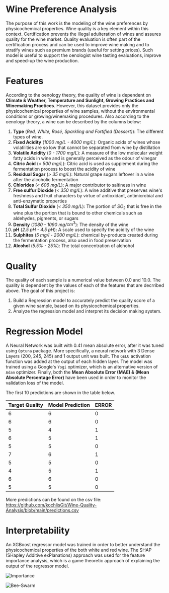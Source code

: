 # Wine Preference Analysis

The purpose of this work is the modeling of the wine preferences by physicochemical properties.
Wine quality is a key element within this context. Certification prevents the illegal adulteration of wines
and assures quality for the wine market. Quality evaluation is often part of the certification process 
and can be used to improve wine making and to stratify wines such as premium brands (useful for setting prices).
Such model is useful to support the oenologist wine tasting evaluations, improve and speed-up the wine production.

# Features

According to the oenology theory, the quality of wine is dependent on
**Climate & Weather, Temperature and Sunlight, Growing Practices and Winemaking Practices**.
However, this dataset provides only the physicochemical properties of wine samples, without
the environmental conditions or growing/winemaking procedures. Also according to the oenology
theory, a wine can be described by the columns below:

1. **Type** (*Red, White, Rosé, Sparkling and Fortified (Dessert)*): The different types of wine.
2. **Fixed Acidity** (*1000 mg/L - 4000 mg/L*): Organic acids of wines whose volatilities are so low that cannot be separated from wine by distillation
3. **Volatile Acidity** (*0 - 1700 mg/L*): A measure of the low molecular weight fatty acids in wine and is generally perceived as the odour of vinegar
4. **Citric Acid** (*< 500 mg/L*): Citric acid is used as supplement during the fermentation process to boost the acidity of wine
5. **Residual Sugar** (*> 35 mg/L*): Natural grape sugars leftover in a wine after the alcoholic fermentation
6. **Chlorides** (*< 606 mg/L*): A major contributor to saltiness in wine
7. **Free sulfur Dioxide** (*< 350 mg/L*): A wine additive that preserves wine's freshness and fruit characters by virtue of antioxidant, antimicrobial and anti-enzymatic properties
8. **Total Sulfur Dioxide** (*< 350 mg/L*): The portion of $SO_{2}$ that is free in the wine plus the portion that is bound to other chemicals such as aldehydes, pigments, or sugars
9. **Density** (*1080 - 1090 mg/*$cm^3$): The density of the wine
10. **pH** (*2.5 pH - 4.5 pH*): A scale used to specify the acidity of the wine
11. **Sulphites** (*5 mg/l - 2000 mg/L*): chemical by-products created during the fermentation process, also used in food preservation
12. **Alcohol** (*5.5% - 25%*): The total concentration of alchohol 

# Quality

The quality of each sample is a numerical value between 0.0 and 10.0. The quality is dependent by the values of each of the features that are decrribed above. The goal of this project is:
1. Build a Regression model to accurately predict the quality score of a given wine sample, based on its physicochemical properties.
2. Analyze the regression model and interpret its decision making system.

# Regression Model

A Neural Network was built with 0.41 mean absolute error, after it was tuned using `Optuna` package. More specifically, a
neural network with 3 Dense Layers (200, 245, 245) and 1 output unit was built. The `GELU` activation function was added at
the output of each hidden layer. The model was trained using a Google's `Yogi` optimizer, which is an alternative version of `Adam`
optimizer. Finally, both the **Mean Absolute Error (MAE) & (Mean Absolute Percentage Error)** have been used in order to monitor the 
validation loss of the model.

The first 10 predictions are shown in the table below.

| Target Quality | Model Prediction | ERROR |
|----------------|------------------|-------|
| 6              | 6                | 0     |
| 6              | 6                | 0     |
| 5              | 4                | 1     |
| 6              | 5                | 1     |
| 5              | 5                | 0     |
| 7              | 6                | 1     |
| 5              | 5                | 0     |
| 4              | 5                | 1     |
| 6              | 6                | 0     |
| 5              | 5                | 0     |

More predictions can be found on the csv file: https://github.com/kochlisGit/Wine-Quality-Analysis/blob/main/predictions.csv

# Interpretability

An XGBoost regressor model was trained in order to better understand the physicochemical properties of the both white and red wine.
The SHAP (SHapley Additive exPlanations) approach was used for the feature importance analysis, which is a game theoretic approach of explaining the output of the regressor model.

![Importance](https://github.com/kochlisGit/Wine-Quality-Analysis/blob/main/screenshots/physicochemical-beeswarm.png)

![Bee-Swarm](https://github.com/kochlisGit/Wine-Quality-Analysis/blob/main/screenshots/physicochemical-importance.png)
